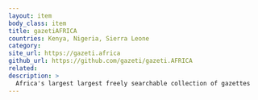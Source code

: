 ```yaml
---
layout: item
body_class: item
title: gazetiAFRICA
countries: Kenya, Nigeria, Sierra Leone
category: 
site_url: https://gazeti.africa
github_url: https://github.com/gazeti/gazeti.AFRICA
related: 
description: >
  Africa's largest largest freely searchable collection of gazettes
---
```

